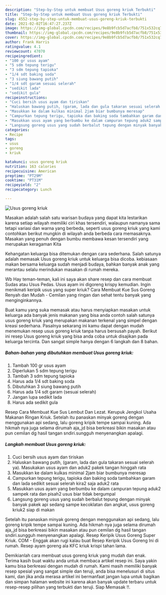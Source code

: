 ```yaml
---
description: "Step-by-Step untuk membuat Usus goreng kriuk Terbukti"
title: "Step-by-Step untuk membuat Usus goreng kriuk Terbukti"
slug: 4552-step-by-step-untuk-membuat-usus-goreng-kriuk-terbukti
date: 2021-02-02T16:47:27.237Z
image: https://img-global.cpcdn.com/recipes/9e8b9fcb5d7acfb8/751x532cq70/usus-goreng-kriuk-foto-resep-utama.jpg
thumbnail: https://img-global.cpcdn.com/recipes/9e8b9fcb5d7acfb8/751x532cq70/usus-goreng-kriuk-foto-resep-utama.jpg
cover: https://img-global.cpcdn.com/recipes/9e8b9fcb5d7acfb8/751x532cq70/usus-goreng-kriuk-foto-resep-utama.jpg
author: Frank Harris
ratingvalue: 4.1
reviewcount: 47070
recipeingredient:
- "100 gr usus ayam"
- "5 sdm tepung terigu"
- "3 sdm tepung tapioka"
- "1/4 sdt baking soda"
- "3 siung bawang putih"
- "1/4 sdt garam sesuai selerah"
- "sedikit lada"
- "sedikit gula"
recipeinstructions:
- "Cuci bersih usus ayam dan tiriskan"
- "Haluskan bawang putih, (garam, lada dan gula takaran sesuai selerah ya). Masukakan usus ayam dan aduk2 pakek tangan hinggah rata"
- "Masukkan ke dalam kulkas minimal 2jam biar bumbunya meresap"
- "Campurkan tepung terigu, tapioka dan baking soda tambahkan garam dan lada sedikit sesuai selerah kira2 saja aduk2 rata"
- "Masukkan usus ayam yang berbumbu ke dalam campuran tepung aduk2 sampek rata dan pisah2 usus biar tidak bergumpal"
- "Langsung goreng usus yang sudah berbalut tepung dengan minyak banyak pakek api sedang sampe kecoklatan dan angkat, usus goreng kriuk2 siap di makan"
categories:
- Recipe
tags:
- usus
- goreng
- kriuk

katakunci: usus goreng kriuk 
nutrition: 163 calories
recipecuisine: American
preptime: "PT29M"
cooktime: "PT31M"
recipeyield: "2"
recipecategory: Lunch

---
```



![Usus goreng kriuk](https://img-global.cpcdn.com/recipes/9e8b9fcb5d7acfb8/751x532cq70/usus-goreng-kriuk-foto-resep-utama.jpg)

Masakan adalah salah satu warisan budaya yang dapat kita lestarikan karena setiap wilayah memiliki ciri khas tersendiri, walaupun namanya sama tetapi variasi dan warna yang berbeda, seperti usus goreng kriuk yang kami contohkan berikut mungkin di wilayah anda berbeda cara memasaknya. Masakan yang penuh dengan bumbu membawa kesan tersendiri yang merupakan keragaman Kita

Kehangatan keluarga bisa ditemukan dengan cara sederhana. Salah satunya adalah memasak Usus goreng kriuk untuk keluarga bisa dicoba. kebiasaan makan bersama keluarga sudah menjadi budaya, bahkan banyak anak yang merantau selalu merindukan masakan di rumah mereka.

Wb Hay teman-teman, kali ini saya akan share resep dan cara membuat Sudas atau Usus Pedas. Usus ayam ini digoreng krispy kemudian. Ingin menikmati keripik usus yang super kriuk? Cara Membuat Kue Sus Goreng Renyah dan Mudah - Cemilan yang ringan dan sehat tentu banyak yang menginginkannya.

Buat kamu yang suka memasak atau harus menyiapkan masakan untuk keluarga ada banyak jenis makanan yang bisa anda contoh salah satunya usus goreng kriuk yang merupakan makanan terkenal yang simpel dengan kreasi sederhana. Pasalnya sekarang ini kamu dapat dengan mudah menemukan resep usus goreng kriuk tanpa harus bersusah payah.
Berikut ini resep Usus goreng kriuk yang bisa anda coba untuk disajikan pada keluarga tercinta. Dan sangat simple hanya dengan 6 langkah dan 8 bahan.


<!--inarticleads1-->

##### Bahan-bahan yang dibutuhkan membuat Usus goreng kriuk:

1. Tambah 100 gr usus ayam
1. Diperlukan 5 sdm tepung terigu
1. Tambah 3 sdm tepung tapioka
1. Harus ada 1/4 sdt baking soda
1. Dibutuhkan 3 siung bawang putih
1. Harus ada 1/4 sdt garam (sesuai selerah)
1. Jangan lupa sedikit lada
1. Harus ada sedikit gula


Resep Cara Membuat Kue Sus Lembut Dan Lezat. Kerupuk Jengkol Usaha Makanan Ringan Kriuk. Setelah itu panaskan minyak goreng dengan menggunakan api sedang, lalu goreng kripik tempe sampai kuning. Ada hikmah nya juga selama dirumah aja,,jd bisa berkreasi bikin masakan atau pun cemilan dg hasil tangan sndiri.sungguh menyenangkan apalagi. 

<!--inarticleads2-->

##### Langkah membuat  Usus goreng kriuk:

1. Cuci bersih usus ayam dan tiriskan
1. Haluskan bawang putih, (garam, lada dan gula takaran sesuai selerah ya). Masukakan usus ayam dan aduk2 pakek tangan hinggah rata
1. Masukkan ke dalam kulkas minimal 2jam biar bumbunya meresap
1. Campurkan tepung terigu, tapioka dan baking soda tambahkan garam dan lada sedikit sesuai selerah kira2 saja aduk2 rata
1. Masukkan usus ayam yang berbumbu ke dalam campuran tepung aduk2 sampek rata dan pisah2 usus biar tidak bergumpal
1. Langsung goreng usus yang sudah berbalut tepung dengan minyak banyak pakek api sedang sampe kecoklatan dan angkat, usus goreng kriuk2 siap di makan


Setelah itu panaskan minyak goreng dengan menggunakan api sedang, lalu goreng kripik tempe sampai kuning. Ada hikmah nya juga selama dirumah aja,,jd bisa berkreasi bikin masakan atau pun cemilan dg hasil tangan sndiri.sungguh menyenangkan apalagi. Resep Keripik Usus Goreng Super Kriuk. COM - Enggak akan rugi kalau buat Resep Keripik Usus Goreng Ini di rumah. Resep ayam goreng ala KFC kriuk krispi tahan lama. 

Demikianlah cara membuat usus goreng kriuk yang mudah dan enak. Terima kasih buat waktu anda untuk membaca artikel resep ini. Saya yakin kamu bisa berkreasi dengan mudah di rumah. Kami masih memiliki banyak resep spesial yang sangat simple dan teruji, anda bisa menelusuri di situs kami, dan jika anda merasa artikel ini bermanfaat jangan lupa untuk bagikan dan simpan halaman website ini karena akan banyak update terbaru untuk resep-resep pilihan yang terbukti dan teruji. Siap Memasak !!. 
